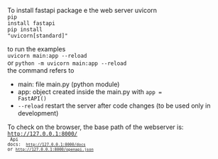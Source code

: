 
To install fastapi package e the web server uvicorn<br>
<code>pip install fastapi</code><br>
<code>pip install "uvicorn[standard]"</code><br>

to run the examples<br>
<code>uvicorn main:app --reload</code><br> or <code>python -m uvicorn main:app --reload</code><br>
the command refers to
- main: file main.py (python module)
- app: object created inside the main.py with <code>app = FastAPI()</code>
- <code>--reload</code> restart the server after code changes (to be used only in development)

To check on the browser, the base path of the webserver is: <code>http://127.0.0.1:8000/<code><br>
Api docs: <code> http://127.0.0.1:8000/docs</code> or <code>http://127.0.0.1:8000/openapi.json</code>